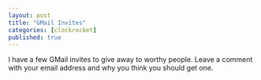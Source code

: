 ```yaml
---
layout: post
title: "GMail Invites"
categories: [clockrocket]
published: true
---
```


I have a few GMail invites to give away to worthy people.  Leave a comment with your email address and why you think you should get one.
